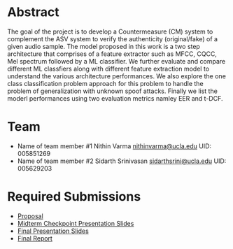 # Abstract

The goal of the project is to develop a Countermeasure (CM) system to complement the ASV system to verify the authenticity (original/fake) of a given audio sample. The model proposed in this work is a two step architecture that comprises of a feature extractor such as MFCC, CQCC, Mel spectrum followed by a ML classifier. We further evaluate and compare different ML classfiers along with different feature extraction model to understand the various architecture performances. We also explore the one class classification problem approach for this problem to handle the problem of generalization with unknown spoof attacks. Finally we list the moderl performances using two evaluation metrics namley EER and t-DCF.

# Team

* Name of team member \#1 Nithin Varma  nithinvarma@ucla.edu  UID: 005851269 
* Name of team member \#2 Sidarth Srinivasan sidarthsrini@ucla.edu UID: 005629203


# Required Submissions

* [Proposal](proposal)
* [Midterm Checkpoint Presentation Slides](https://github.com/siddle00/ece209as_project/blob/main/docs/midterm%20presentation.pdf)
* [Final Presentation Slides](https://github.com/siddle00/ece209as_project/blob/main/docs/Final%20Presentation.pdf)
* [Final Report](report)
